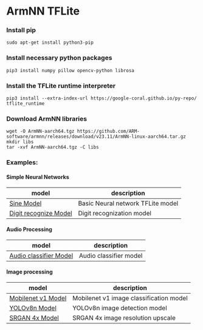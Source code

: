 # ArmNN TFLite

### Install pip
```shell
sudo apt-get install python3-pip
```

### Install necessary python packages
```shell
pip3 install numpy pillow opencv-python librosa
```

### Install the TFLite runtime interpreter
```shell
pip3 install --extra-index-url https://google-coral.github.io/py-repo/ tflite_runtime
```

### Download ArmNN libraries
```shell
wget -O ArmNN-aarch64.tgz https://github.com/ARM-software/armnn/releases/download/v23.11/ArmNN-linux-aarch64.tar.gz
mkdir libs
tar -xvf ArmNN-aarch64.tgz -C libs
```

### Examples:

#### Simple Neural Networks
| model | description |
|---|---|
|[Sine Model](./sine_model/) | Basic Neural network TFLite model |
|[Digit recognize Model](./digit_recognize/) | Digit recognization model |

#### Audio Processing
| model | description |
|---|---|
| [Audio classifier Model](./audio_classifier/) | Audio classifier model |

#### Image processing
| model | description |
|---|---|
| [Mobilenet v1 Model](./mobilenet_v1/) | Mobilenet v1 image classification model |
| [YOLOv8n Model](./yolov8n/) | YOLOv8n image detection model |
| [SRGAN 4x Model](./srgan/) | SRGAN 4x image resolution upscale |
